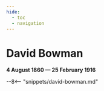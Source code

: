 ```yaml
---
hide:
  - toc
  - navigation
---
```


# David Bowman

**4 August 1860 — 25 February 1916**


--8<-- "snippets/david-bowman.md"

<!--
![](../assets/david-bowman.jpg){ width="32%" }
-->

